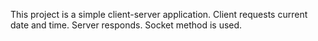 This project is a simple client-server application. Client requests current date and time. Server responds. Socket method is used.
